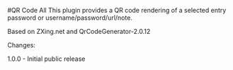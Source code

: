 ﻿#QR Code All
This plugin provides a QR code rendering of a selected entry password or username/password/url/note.

Based on ZXing.net and QrCodeGenerator-2.0.12

Changes:

1.0.0     - Initial public release